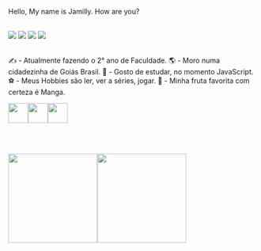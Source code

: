 
Hello, My name is Jamilly. How are you?

<br>
<div>
<a href="https://www.instagram.com/sant.lim/" target="_blank"><img src="https://img.shields.io/badge/-Instagram-%23E4405F?style=for-the-badge&logo=instagram&logoColor=white" target="_blank"></a>
<a href = "jamillysantoslim@gmail.com"><img src="https://img.shields.io/badge/Gmail-D14836?style=for-the-badge&logo=gmail&logoColor=white" target="_blank"></a>
<a href="https://www.linkedin.com/in/jamilly-lima-1020304050jl/" target="_blank"><img src="https://img.shields.io/badge/-LinkedIn-%230077B5?style=for-the-badge&logo=linkedin&logoColor=white" target="_blank"></a>
<a href="https://www.youtube.com/channel/UCQ4je7Z7JpHKOQKczQK9_Zw" target="_blank"><img src="https://img.shields.io/badge/YouTube-FF0000?style=for-the-badge&logo=youtube&logoColor=white" target="_blank"></a>
</div>

<br>

✍️ - Atualmente fazendo o 2° ano de Faculdade.
🌎 - Moro numa cidadezinha de Goiás Brasil.
📗 - Gosto de estudar, no momento JavaScript.
⚽ - Meus Hobbies são ler, ver a séries, jogar.
🥭 - Minha fruta favorita com certeza é Manga.

<img src="https://cdn.jsdelivr.net/gh/devicons/devicon/icons/html5/html5-original.svg" width="40" height="40" /><img src="https://cdn.jsdelivr.net/gh/devicons/devicon/icons/css3/css3-original.svg" width="40" height="40" /><img src="https://cdn.jsdelivr.net/gh/devicons/devicon/icons/javascript/javascript-original.svg" width="40" height="40" />

<br><br>

<div>
<a href="https://https://github.com/JamillySant">
<img height="180em" src="https://github-readme-stats.vercel.app/api/top-langs/?username=JamillySant&layout=compact&langs_count=7&theme=dracula"/><img height="180em" src="https://github-readme-stats.vercel.app/api?username=JamillySant&show_icons=true&theme=dracula&include_all_commits=true&count_private=true"/>
</div>
